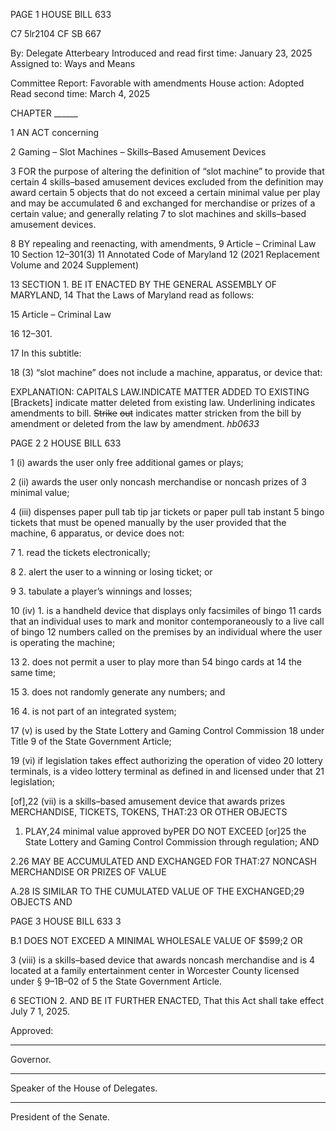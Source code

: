 PAGE 1
HOUSE BILL 633

C7 5lr2104
CF SB 667

By: Delegate Atterbeary
Introduced and read first time: January 23, 2025
Assigned to: Ways and Means

Committee Report: Favorable with amendments
House action: Adopted
Read second time: March 4, 2025

CHAPTER ______

1 AN ACT concerning

2 Gaming – Slot Machines – Skills–Based Amusement Devices

3 FOR the purpose of altering the definition of “slot machine” to provide that certain
4 skills–based amusement devices excluded from the definition may award certain
5 objects that do not exceed a certain minimal value per play and may be accumulated
6 and exchanged for merchandise or prizes of a certain value; and generally relating
7 to slot machines and skills–based amusement devices.

8 BY repealing and reenacting, with amendments,
9 Article – Criminal Law
10 Section 12–301(3)
11 Annotated Code of Maryland
12 (2021 Replacement Volume and 2024 Supplement)

13 SECTION 1. BE IT ENACTED BY THE GENERAL ASSEMBLY OF MARYLAND,
14 That the Laws of Maryland read as follows:

15 Article – Criminal Law

16 12–301.

17 In this subtitle:

18 (3) “slot machine” does not include a machine, apparatus, or device that:

EXPLANATION: CAPITALS LAW.INDICATE MATTER ADDED TO EXISTING
[Brackets] indicate matter deleted from existing law.
Underlining indicates amendments to bill.
~~Strike~~ ~~out~~ indicates matter stricken from the bill by amendment or deleted from the law by
amendment. *hb0633*

PAGE 2
2 HOUSE BILL 633

1 (i) awards the user only free additional games or plays;

2 (ii) awards the user only noncash merchandise or noncash prizes of
3 minimal value;

4 (iii) dispenses paper pull tab tip jar tickets or paper pull tab instant
5 bingo tickets that must be opened manually by the user provided that the machine,
6 apparatus, or device does not:

7 1. read the tickets electronically;

8 2. alert the user to a winning or losing ticket; or

9 3. tabulate a player’s winnings and losses;

10 (iv) 1. is a handheld device that displays only facsimiles of bingo
11 cards that an individual uses to mark and monitor contemporaneously to a live call of bingo
12 numbers called on the premises by an individual where the user is operating the machine;

13 2. does not permit a user to play more than 54 bingo cards at
14 the same time;

15 3. does not randomly generate any numbers; and

16 4. is not part of an integrated system;

17 (v) is used by the State Lottery and Gaming Control Commission
18 under Title 9 of the State Government Article;

19 (vi) if legislation takes effect authorizing the operation of video
20 lottery terminals, is a video lottery terminal as defined in and licensed under that
21 legislation;

[of],22 (vii) is a skills–based amusement device that awards prizes
MERCHANDISE, TICKETS, TOKENS, THAT:23 OR OTHER OBJECTS

1. PLAY,24 minimal value approved byPER DO NOT EXCEED
[or]25 the State Lottery and Gaming Control Commission through regulation; AND

2.26 MAY BE ACCUMULATED AND EXCHANGED FOR
THAT:27 NONCASH MERCHANDISE OR PRIZES OF VALUE

A.28 IS SIMILAR TO THE CUMULATED VALUE OF THE
EXCHANGED;29 OBJECTS AND

PAGE 3
HOUSE BILL 633 3

B.1 DOES NOT EXCEED A MINIMAL WHOLESALE VALUE OF
$599;2 OR

3 (viii) is a skills–based device that awards noncash merchandise and is
4 located at a family entertainment center in Worcester County licensed under § 9–1B–02 of
5 the State Government Article.

6 SECTION 2. AND BE IT FURTHER ENACTED, That this Act shall take effect July
7 1, 2025.

Approved:

________________________________________________________________________________
Governor.

________________________________________________________________________________
Speaker of the House of Delegates.

________________________________________________________________________________
President of the Senate.